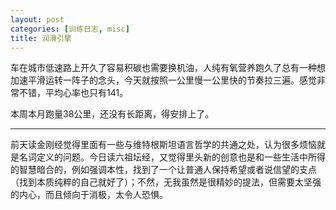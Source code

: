 ```yaml
---
layout: post
categories: [训练日志, misc]
title: 润滑引擎
---
```


车在城市低速路上开久了容易积碳也需要换机油，人纯有氧营养跑久了总有一种想加速平滑运转一阵子的念头，今天就按照一公里慢一公里快的节奏拉三遍。感觉非常不错，平均心率也只有141。

本周本月跑量38公里，还没有长距离，得安排上了。

---

前天读金刚经觉得里面有一些与维特根斯坦语言哲学的共通之处，认为很多烦恼就是名词定义的问题。今日读六祖坛经，又觉得里头新的创意也是和一些生活中所得的智慧暗合的，例如强调本性，找到了一个让普通人保持希望或者说信望的支点（找到本质纯粹的自己就好了）；不然，无我虽然是很精妙的提法，但需要太坚强的内心，而且倾向于消极，太令人恐惧。
